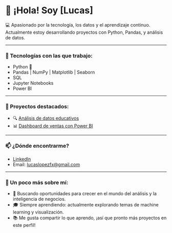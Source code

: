 # 👋 ¡Hola! Soy [Lucas]

💻 Apasionado por la tecnología, los datos y el aprendizaje continuo.  
Actualmente estoy desarrollando proyectos con Python, Pandas, y análisis de datos.

---

### 🚀 Tecnologías con las que trabajo:

- Python 🐍
- Pandas | NumPy | Matplotlib | Seaborn
- SQL
- Jupyter Notebooks
- Power BI

---

### 📂 Proyectos destacados:

- 🔍 [Análisis de datos educativos](https://github.com/LucasLopezC/Analisis-Exploratorio)
- 📊 [Dashboard de ventas con Power BI]()

---

### 📫 ¿Dónde encontrarme?

- [LinkedIn](www.linkedin.com/in/lucaslopezcoluchi)
- Email: lucaslopezfx@gmail.com

---

### 🎯 Un poco más sobre mí:

- 🚀 Buscando oportunidades para crecer en el mundo del análisis y la inteligencia de negocios.
- 🎓 Siempre aprendiendo: actualmente explorando temas de machine learning y visualización.
- 📚 Me gusta compartir lo que aprendo, ¡así que pronto más proyectos en este perfil!

